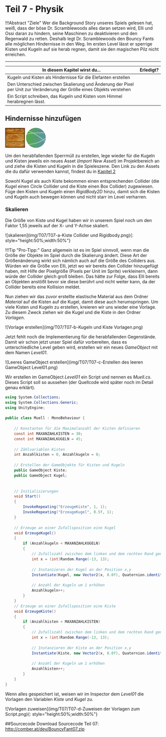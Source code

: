# Teil 7 - Physik

!!!Abstract "Ziele"
    Wer die Background Story unseres Spiels gelesen hat, weiß, dass der böse Dr. Scramblewoods alles daran setzen wird, Elli und Ossi daran zu hindern, seine Maschinen zu deaktivieren und den Regenwald zu retten. Deshalb legt Dr. Scramblewoods den Bouncy Fants alle möglichen Hindernisse in den Weg. Im ersten Level lässt er sperrige Kisten und Kugeln auf sie herab regnen, damit sie den magischen Pilz nicht erreichen.

---

In diesem Kapitel wirst du... | Erledigt?
----------------------------- | ---------
Kugeln und Kisten als Hindernisse für die Elefanten erstellen |
Den Unterschied zwischen Skalierung und Änderung der Pixel per Unit zur Veränderung der Größe eines Objekts verstehen |
Ein Script schreiben, das Kugeln und Kisten vom Himmel herabregnen lässt. |

## Hindernisse hinzufügen

![Kiste](img/T07/T07-aa-Kiste.png) ![Kugel](img/T07/T07-ab-Kugel.png)

Um den herabfallenden Sperrmüll zu erstellen, lege wieder für die Kugeln und Kisten jeweils ein neues Asset (*Import New Asset*) im Projektbereich an und  ziehe die Kisten und Kugeln in die Spieleszene. Den Link zu den Assets die du dafür verwenden kannst, findest du in [Kapitel 2](/0280-bouncyfant/T02-animstat)

Sowohl Kugel als auch Kiste bekommen einen entsprechenden Collider (die Kugel einen Circle Collider und die Kiste einen Box Collider) zugewiesen. Füge den Kisten und Kugeln einen *RigidBody2D* hinzu, damit sich die Kisten und Kugeln auch bewegen können und nicht starr im Level verharren.


### Skalieren
Die Größe von Kiste und Kugel haben wir in unserem Spiel noch um den Faktor 1,55 jeweils auf der X- und Y-Achse skaliert.

![skalieren](img/T07/T07-a-Kiste Collider und Rigidbody.png){: style="height:50%;width:50%"}

!!!Tip "Pro-Tipp:"
    Ganz allgemein ist es im Spiel sinnvoll, wenn man die Größe der Objekte im Spiel durch die Skalierung ändert. Diese Art der Größenänderung wirkt sich nämlich auch auf die Größe des Colliders aus.  Würden wir die Größe von Elli, jetzt wo wir bereits den Collider hinzugefügt haben, mit Hilfe der Pixelgröße (Pixels per Unit im Sprite) verkleinern, dann würde der Collider gleich groß bleiben. Das hätte zur Folge, dass Elli bereits an Objekten anstößt bevor sie diese berührt und nicht weiter kann, da der Collider bereits eine Kollision meldet.

Nun ziehen wir das zuvor erstellte elastische Material aus dem Ordner *Material* auf die Kisten auf die Kugel, damit diese auch herumspringen. Um viele Kisten und Kugeln zu erstellen, kreieren wir uns wieder eine Vorlage. Zu diesem Zweck ziehen wir die Kugel und die Kiste in den Ordner *Vorlagen*.

![Vorlage erstellen](img/T07/T07-b-Kugeln und Kiste Vorlagen.png)

Jetzt fehlt noch die Implementierung für die herabfallenden Gegenstände. Damit wir schon jetzt unser Spiel dafür vorbereiten, dass es unterschiedliche Level geben wird, erstellen wir ein neues *GameObject* mit dem Namen *Level01*.

![Leeres GameObject erstellen](img/T07/T07-c-Erstellen des leeren GameObject Level01.png)

Wir erstellen im GameObject *Level01* ein Script und nennen es *Muell.cs*. Dieses Script soll so aussehen (der Quellcode wird später noch im Detail genau erklärt).

```C#
using System.Collections;
using System.Collections.Generic;
using UnityEngine;

public class Muell : MonoBehaviour {

    // Konstanten für die Maximalanzahl der Kisten definieren
    const int MAXANZAHLKISTEN = 30;
    const int MAXANZAHLKUGELN = 45;

    // Zählvariablen Kisten
    int Anzahlkisten = 0, Anzahlkugeln = 0;

    // Erstellen der GameObjekte für Kisten und Kugeln
    public GameObject Kiste;
    public GameObject Kugel;


    // Initialisierungen
    void Start()
    {
        InvokeRepeating("ErzeugeKiste", 1, 1);
        InvokeRepeating("ErzeugeKugel", 0.5f, 1);
    }

    // Erzeuge an einer Zufallsposition eine Kugel
    void ErzeugeKugel()
    {
        if (Anzahlkugeln < MAXANZAHLKUGELN)
        {
            // Zufallszahl zwischen dem linken und dem rechten Rand generieren
            int x = (int)Random.Range(-13, 13);

            // Instanzieren der Kugel an der Position x,y
            Instantiate(Kugel, new Vector2(x, 8.0f), Quaternion.identity);

            // Anzahl der Kugeln um 1 erhöhen
            Anzahlkugeln++;
        }
    }
    // Erzeuge an einer Zufallsposition eine Kiste
    void ErzeugeKiste()
    {
        if (Anzahlkisten < MAXANZAHLKISTEN)
        {
            // Zufallszahl zwischen dem linken und dem rechten Rand generieren
            int x = (int)Random.Range(-13, 13);

            // Instanzieren der Kiste an der Position x,y
            Instantiate(Kiste, new Vector2(x, 8.0f), Quaternion.identity);

            // Anzahl der Kugeln um 1 erhöhen
            Anzahlkisten++;
        }
    }
}
```

Wenn alles gespeichert ist, weisen wir im Inspector dem *Level01* die Vorlagen den Variablen *Kiste* und *Kugel* zu.

![Vorlagen zuweisen](img/T07/T07-d-Zuweisen der Vorlagen zum Script.png){: style="height:50%;width:50%"}

##Sourcecode
Download Sourcecode Teil 07: http://comber.at/dev/BouncyFant07.zip
